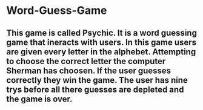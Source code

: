 # Word-Guess-Game
## This game is called Psychic. It is a word guessing game that ineracts with users. In this game users are given every letter in the alphebet. Attempting to choose the correct letter the computer Sherman has choosen. If the user guesses correctly they win the game. The user has nine trys before all there guesses are depleted and the game is over.
